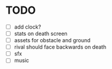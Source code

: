 # TODO

- [ ] add clock?
- [ ] stats on death screen
- [ ] assets for obstacle and ground
- [ ] rival should face backwards on death
- [ ] sfx
- [ ] music
